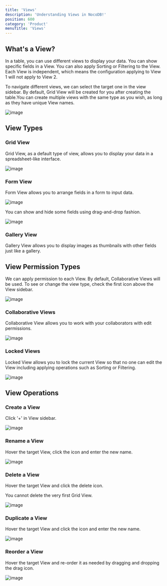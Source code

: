 ```yaml
---
title: 'Views'
description: 'Understanding Views in NocoDB!'
position: 600
category: 'Product'
menuTitle: 'Views'
---
```


## What's a View?

In a table, you can use different views to display your data. You can show specific fields in a View. You can also apply Sorting or Filtering to the View. Each View is independent, which means the configuration applying to View 1 will not apply to View 2. 

To navigate different views, we can select the target one in the view sidebar. By default, Grid View will be created for you after creating the table.You can create multiple views with the same type as you wish, as long as they have unique View names.

![image](https://user-images.githubusercontent.com/35857179/163340916-d1101709-2051-4d0e-9d86-dd14eced49e9.png)

## View Types

### Grid View

Grid View, as a default type of view, allows you to display your data in a spreadsheet-like interface.

![image](https://user-images.githubusercontent.com/35857179/163343433-f6594d6e-5874-45ae-b403-5774247659bb.png)

### Form View

Form View allows you to arrange fields in a form to input data.

![image](https://user-images.githubusercontent.com/35857179/163355269-73d2a9d4-bafb-47c0-8c0d-d0e66503b47a.png)

You can show and hide some fields using drag-and-drop fashion.

![image](https://user-images.githubusercontent.com/35857179/163355377-6b365472-efae-4f73-a103-5dde7c1f8ea7.png)

### Gallery View

Gallery View allows you to display images as thumbnails with other fields just like a gallery.

<!-- TODO: add screenshots -->

## View Permission Types

We can apply permission to each View. By default, Collaborative Views will be used. To see or change the view type, check the first icon above the View sidebar. 

![image](https://user-images.githubusercontent.com/35857179/163343598-fd81edea-f160-41ee-8bb2-3ef1eee5348d.png)

### Collaborative Views

Collaborative View allows you to work with your collaborators with edit permissions. 

![image](https://user-images.githubusercontent.com/35857179/163343959-7e2f43cb-1a1f-4f36-985c-ca91db262f98.png)

### Locked Views

Locked View allows you to lock the current View so that no one can edit the View including applying operations such as Sorting or Filtering.

![image](https://user-images.githubusercontent.com/35857179/163343845-b07f9d3f-5a83-4dfd-8d45-9cc59b3512c3.png)

## View Operations

### Create a View

Click '+' in View sidebar.

![image](https://user-images.githubusercontent.com/35857179/163353610-ae85967c-91ac-404f-b3b3-bd122e09f492.png)

### Rename a View

Hover the target View, click the icon and enter the new name.

![image](https://user-images.githubusercontent.com/35857179/163353802-1da52cec-ae17-4ced-8679-62d7180683ec.png)

### Delete a View

Hover the target View and click the delete icon.

<alert>
You cannot delete the very first Grid View.
</alert>

![image](https://user-images.githubusercontent.com/35857179/163359795-f4420402-b2a6-41d8-b48c-f0dea8b9abbe.png)

### Duplicate a View

Hover the target View and click the icon and enter the new name.

![image](https://user-images.githubusercontent.com/35857179/163353865-7275499e-c685-44f4-906c-ba08f0ee419e.png)

### Reorder a View

Hover the target View and re-order it as needed by dragging and dropping the drag icon.

![image](https://user-images.githubusercontent.com/35857179/163359674-c4aeff74-1cb4-498d-b79c-c6ddf84ad352.png)
